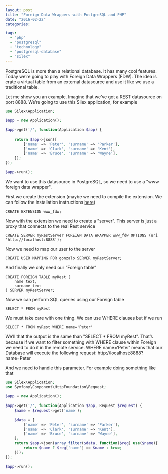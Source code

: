 ```yaml
---
layout: post
title: "Foreign Data Wrappers with PostgreSQL and PHP"
date: "2016-02-22"
categories: 

tags: 
  - "php"
  - "postgresql"
  - "technology"
  - "postgresql-database"
  - "silex"
---
```


PostgreSQL is more than a relational database. It has many cool features. Today we’re going to play with Foreign Data Wrappers (FDW). The idea is crate a virtual table from an external datasource and use it like we use a traditional table.

Let me show you an example. Imagine that we’ve got a REST datasource on port 8888. We’re going to use this Silex application, for example

```php
use Silex\Application;
 
$app = new Application();
 
$app->get('/', function(Application $app) {
 
    return $app->json([
        ['name' => 'Peter', 'surname' => 'Parker'],
        ['name' => 'Clark', 'surname' => 'Kent'],
        ['name' => 'Bruce', 'surname' => 'Wayne'],
    ]);
});
 
$app->run();
```

We want to use this datasource in PostgreSQL, so we need to use a "www foreign data wrapper".

First we create the extension (maybe we need to compile the extension. We can follow the installation instructions [here](https://github.com/cyga/www_fdw))

```postgresql
CREATE EXTENSION www_fdw;
```

Now with the extension we need to create a "server". This server is just a proxy that connects to the real Rest service

```postgresql
CREATE SERVER myRestServer FOREIGN DATA WRAPPER www_fdw OPTIONS (uri 'http://localhost:8888');
```
Now we need to map our user to the server

```postgresql
CREATE USER MAPPING FOR gonzalo SERVER myRestServer;
```

And finally we only need our “Foreign table”

```postgresql
CREATE FOREIGN TABLE myRest (
    name text,
    surname text
) SERVER myRestServer;
```

Now we can perform SQL queries using our Foreign table

```postgresql
SELECT * FROM myRest
```

We must take care with one thing. We can use WHERE clauses but if we run

```postgresql
SELECT * FROM myRest WHERE name='Peter'
```

We’ll that the output is the same than "SELECT * FROM myRest". That’s because if we want to filter something with WHERE clause within Foreign we need to do it in the remote service. WHERE name=‘Peter’ means that our Database will execute the following request: http://localhost:8888?name=Peter

And we need to handle this parameter. For example doing something like that

```php
use Silex\Application;
use Symfony\Component\HttpFoundation\Request;
 
$app = new Application();
 
$app->get('/', function(Application $app, Request $request) {
    $name = $request->get('name');
 
    $data = [
        ['name' => 'Peter', 'surname' => 'Parker'],
        ['name' => 'Clark', 'surname' => 'Kent'],
        ['name' => 'Bruce', 'surname' => 'Wayne'],
    ];
    return $app->json(array_filter($data, function($reg) use($name){
        return $name ? $reg['name'] == $name : true;
    }));
});
 
$app->run();
```
